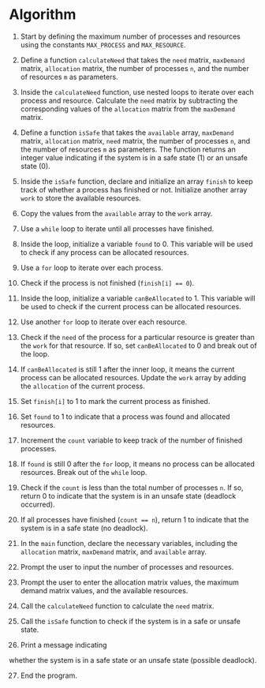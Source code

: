 # Algorithm



1. Start by defining the maximum number of processes and resources using the constants `MAX_PROCESS` and `MAX_RESOURCE`.

2. Define a function `calculateNeed` that takes the `need` matrix, `maxDemand` matrix, `allocation` matrix, the number of processes `n`, and the number of resources `m` as parameters.

3. Inside the `calculateNeed` function, use nested loops to iterate over each process and resource. Calculate the `need` matrix by subtracting the corresponding values of the `allocation` matrix from the `maxDemand` matrix.

4. Define a function `isSafe` that takes the `available` array, `maxDemand` matrix, `allocation` matrix, `need` matrix, the number of processes `n`, and the number of resources `m` as parameters. The function returns an integer value indicating if the system is in a safe state (1) or an unsafe state (0).

5. Inside the `isSafe` function, declare and initialize an array `finish` to keep track of whether a process has finished or not. Initialize another array `work` to store the available resources.

6. Copy the values from the `available` array to the `work` array.

7. Use a `while` loop to iterate until all processes have finished.

8. Inside the loop, initialize a variable `found` to 0. This variable will be used to check if any process can be allocated resources.

9. Use a `for` loop to iterate over each process.

10. Check if the process is not finished (`finish[i] == 0`).

11. Inside the loop, initialize a variable `canBeAllocated` to 1. This variable will be used to check if the current process can be allocated resources.

12. Use another `for` loop to iterate over each resource.

13. Check if the `need` of the process for a particular resource is greater than the `work` for that resource. If so, set `canBeAllocated` to 0 and break out of the loop.

14. If `canBeAllocated` is still 1 after the inner loop, it means the current process can be allocated resources. Update the `work` array by adding the `allocation` of the current process.

15. Set `finish[i]` to 1 to mark the current process as finished.

16. Set `found` to 1 to indicate that a process was found and allocated resources.

17. Increment the `count` variable to keep track of the number of finished processes.

18. If `found` is still 0 after the `for` loop, it means no process can be allocated resources. Break out of the `while` loop.

19. Check if the `count` is less than the total number of processes `n`. If so, return 0 to indicate that the system is in an unsafe state (deadlock occurred).

20. If all processes have finished (`count == n`), return 1 to indicate that the system is in a safe state (no deadlock).

21. In the `main` function, declare the necessary variables, including the `allocation` matrix, `maxDemand` matrix, and `available` array.

22. Prompt the user to input the number of processes and resources.

23. Prompt the user to enter the allocation matrix values, the maximum demand matrix values, and the available resources.

24. Call the `calculateNeed` function to calculate the `need` matrix.

25. Call the `isSafe` function to check if the system is in a safe or unsafe state.

26. Print a message indicating

 whether the system is in a safe state or an unsafe state (possible deadlock).

27. End the program.

